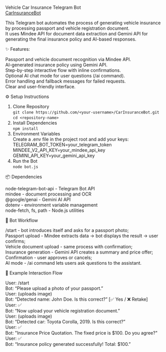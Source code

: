   Vehicle Car Insurance Telegram Bot<br>
  [CarInsuranceBot](t.me/CarInsuranceAssistantBot)

  This Telegram bot automates the process of generating vehicle insurance by processing passport and vehicle registration document.<br>
  It uses Mindee API for document data extraction and Gemini API for generating the final insurance policy and AI-based responses.<br>

  ✨ Features:

  Passport and vehicle document recognition via Mindee API.<br>
  AI-generated insurance policy using Gemini API.<br>
  Step-by-step interactive flow with inline confirmations.<br>
  Optional AI chat mode for user questions (/ai command).<br>
  Error handling and fallback messages for failed requests.<br>
  Clear and user-friendly interface.<br>

  ⚙️ Setup Instructions
  1. Clone Repository<br>
     `git clone https://github.com/<your-username>/CarInsuranceBot.git`<br>
    `cd <repository-name>`
  2. Install Dependencies<br>
    `npm install`
  3. Environment Variables<br>
     Create a .env file in the project root and add your keys:<br>
     TELEGRAM_BOT_TOKEN=your_telegram_token<br>
     MINDEE_V2_API_KEY=your_mindee_api_key<br>
     GEMINI_API_KEY=your_gemini_api_key<br>
  4. Run the Bot<br>
    `node bot.js`

  📦 Dependencies

  node-telegram-bot-api - Telegram Bot API<br>
  mindee - document processing and OCR<br>
  @google/genai - Gemini AI API<br>
  dotenv - environment variable management<br>
  node-fetch, fs, path - Node.js utilities<br>

  🤖 Bot Workflow

  /start - bot introduces itself and asks for a passport photo;<br>
  Passport upload - Mindee extracts data → bot displays the result → user confirms;<br>
  Vehicle document upload - same process with confirmation;<br>
  Insurance generation - Gemini API creates a summary and price offer;<br>
  Confirmation - user approves or cancels;<br>
  AI mode - /ai command lets users ask questions to the assistant.<br>

  💬 Example Interaction Flow

  User: /start<br>
  Bot: “Please upload a photo of your passport.”<br>
  User: (uploads image)<br>
  Bot: “Detected name: John Doe. Is this correct?” [✅ Yes / ❌ Retake]<br>
  User: ✅<br>
  Bot: “Now upload your vehicle registration document.”<br>
  User: (uploads image)<br>
  Bot: “Detected car: Toyota Corolla, 2019. Is this correct?”<br>
  User: ✅<br>
  Bot: "Insurance Price Quotation. The fixed price is $100. Do you agree?"<br>
  User: ✅<br>
  Bot: “Insurance policy generated successfully! Total: $100.”
